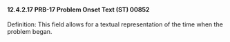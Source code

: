 #### 12.4.2.17 PRB-17 Problem Onset Text (ST) 00852

Definition: This field allows for a textual representation of the time when the problem began.

